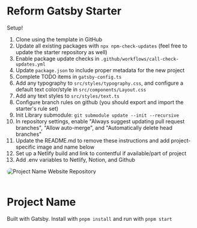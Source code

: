 # Reform Gatsby Starter

Setup!

1. Clone using the template in GitHub
2. Update all existing packages with `npx npm-check-updates` (feel free to update the starter repository as well)
3. Enable package update checks in `.github/workflows/call-check-updates.yml`
4. Update `package.json` to include proper metadata for the new project
5. Complete TODO items in `gatsby-config.ts`
6. Add any typography to `src/styles/typography.css`, and configure a default text color/style in `src/components/Layout.css`
7. Add any text styles to `src/styles/text.ts`
8. Configure branch rules on github (you should export and import the starter's rule set)
9. Init Library submodule: `git submodule update --init --recursive`
10. In repository settings, enable "Always suggest updating pull request branches", "Allow auto-merge", and "Automatically delete head branches"
11. Update the README.md to remove these instructions and add project-specific image and name below
12. Set up a Netlify build and link to contentful if available/part of project
13. Add .env variables to Netlify, Notion, and Github

<!-- Repository Cover -->
<img src="https://picsum.photos/1600/900" alt="Project Name Website Repository" wsidth="100%" style="border-radius: 50px">
<br><br>

# Project Name

Built with Gatsby. Install with `pnpm install` and run with `pnpm start`
